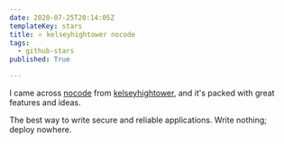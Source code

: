 ```yaml
---
date: 2020-07-25T20:14:05Z
templateKey: stars
title: ⭐ kelseyhightower nocode
tags:
  - github-stars
published: True

---
```


I came across [nocode](https://github.com/kelseyhightower/nocode) from [kelseyhightower](https://github.com/kelseyhightower), and it's packed with great features and ideas.

The best way to write secure and reliable applications. Write nothing; deploy nowhere.
